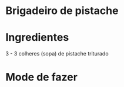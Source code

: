 # Brigadeiro de pistache

# Ingredientes
3 - 3 colheres (sopa) de pistache triturado
# Mode de fazer